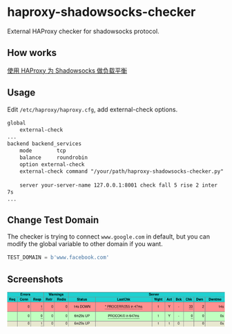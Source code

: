# haproxy-shadowsocks-checker
External HAProxy checker for shadowsocks protocol. 

## How works
[使用 HAProxy 为 Shadowsocks 做负载平衡](https://blog.sbw.so/u/haproxy-shadowsocks-load-balance-useibility.html)

## Usage
Edit `/etc/haproxy/haproxy.cfg`, add external-check options.
```
global
    external-check
...
backend backend_services
    mode        tcp
    balance     roundrobin
    option external-check
    external-check command "/your/path/haproxy-shadowsocks-checker.py"

    server your-server-name 127.0.0.1:8001 check fall 5 rise 2 inter 7s
...
```

## Change Test Domain
The checker is trying to connect `www.google.com` in default, but you can modify the global variable to other domain if you want.
```python
TEST_DOMAIN = b'www.facebook.com'
```

## Screenshots
![Screenshots](screenshots/Screenshot_2020-02-01-Statistics-Report-for-HAProxy.png)
